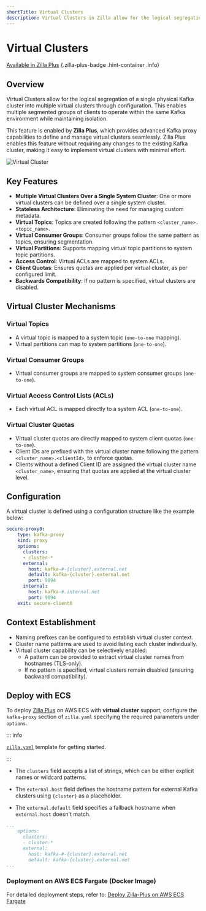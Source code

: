 ```yaml
---
shortTitle: Virtual Clusters
description: Virtual Clusters in Zilla allow for the logical segregation of a single Kafka cluster.
---
```


# Virtual Clusters

[Available in Zilla Plus](https://www.aklivity.io/products/zilla-plus)
{.zilla-plus-badge .hint-container .info}

## Overview
Virtual Clusters allow for the logical segregation of a single physical Kafka cluster into multiple virtual clusters through configuration. This enables multiple segmented groups of clients to operate within the same Kafka environment while maintaining isolation.

This feature is enabled by **Zilla Plus**, which provides advanced Kafka proxy capabilities to define and manage virtual clusters seamlessly. Zilla Plus enables this feature without requiring any changes to the existing Kafka cluster, making it easy to implement virtual clusters with minimal effort.

![Virtual Cluster](/virtual-cluster.png)

## Key Features
- **Multiple Virtual Clusters Over a Single System Cluster**: One or more virtual clusters can be defined over a single system cluster.
- **Stateless Architecture**: Eliminating the need for managing custom metadata.
- **Virtual Topics**: Topics are created following the pattern `<cluster_name>.<topic_name>`.
- **Virtual Consumer Groups**: Consumer groups follow the same pattern as topics, ensuring segmentation.
- **Virtual Partitions**: Supports mapping virtual topic partitions to system topic partitions.
- **Access Control**: Virtual ACLs are mapped to system ACLs.
- **Client Quotas**: Ensures quotas are applied per virtual cluster, as per configured limit.
- **Backwards Compatibility**: If no pattern is specified, virtual clusters are disabled.

## Virtual Cluster Mechanisms

### Virtual Topics
- A virtual topic is mapped to a system topic (`one-to-one` mapping).
- Virtual partitions can map to system partitions (`one-to-one`).

### Virtual Consumer Groups
- Virtual consumer groups are mapped to system consumer groups (`one-to-one`).

### Virtual Access Control Lists (ACLs)
- Each virtual ACL is mapped directly to a system ACL (`one-to-one`).

### Virtual Cluster Quotas
- Virtual cluster quotas are directly mapped to system client quotas (`one-to-one`).
- Client IDs are prefixed with the virtual cluster name following the pattern `<cluster_name>.<clientId>`, to enforce quotas.
- Clients without a defined Client ID are assigned the virtual cluster name `<cluster_name>`, ensuring that quotas are applied at the virtual cluster level.

## Configuration
A virtual cluster is defined using a configuration structure like the example below:

```yaml
secure-proxy0:
    type: kafka-proxy
    kind: proxy
    options:
      clusters:
      - cluster-*
      external:
        host: kafka-#-{cluster}.external.net
        default: kafka-{cluster}.external.net
        port: 9094
      internal:
        host: kafka-#.internal.net
        port: 9094
    exit: secure-client0
```

## Context Establishment
- Naming prefixes can be configured to establish virtual cluster context.
- Cluster name patterns are used to avoid listing each cluster individually.
- Virtual cluster capability can be selectively enabled:
  - A pattern can be provided to extract virtual cluster names from hostnames (TLS-only).
  - If no pattern is specified, virtual clusters remain disabled (ensuring backward compatibility).

## Deploy with ECS

To deploy [Zilla Plus](https://www.aklivity.io/products/zilla-plus) on AWS ECS with **virtual cluster** support, configure the `kafka-proxy` section of `zilla.yaml` specifying the required parameters under `options`.

::: info

[`zilla.yaml`](https://github.com/aklivity/zilla-plus-aws-templates/tree/main/amazon-msk/cdk/lib/templates/SecureAccess/zilla.yaml.mustache) template for getting started.

:::

- The `clusters` field accepts a list of strings, which can be either explicit names or wildcard patterns.

- The `external.host` field defines the hostname pattern for external Kafka clusters using `{cluster}` as a placeholder.

- The `external.default` field specifies a fallback hostname when `external.host` doesn't match.

```yaml
...
    options:
      clusters:
      - cluster-*
      external:
        host: kafka-#-{cluster}.external.net
        default: kafka-{cluster}.external.net
...
```

### Deployment on AWS ECS Fargate (Docker Image)

For detailed deployment steps, refer to: [Deploy Zilla-Plus on AWS ECS Fargate](/deployment/zilla-plus-in-production/zilla-plus-on-aws-ecs-fargate.md)
